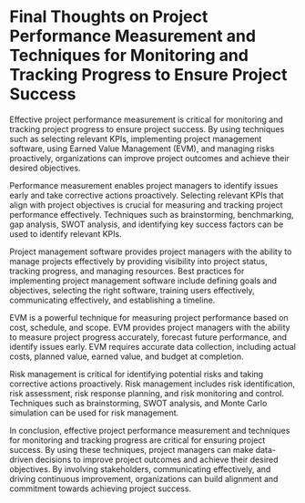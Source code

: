 Final Thoughts on Project Performance Measurement and Techniques for Monitoring and Tracking Progress to Ensure Project Success
===========================================================================================================================================

Effective project performance measurement is critical for monitoring and tracking project progress to ensure project success. By using techniques such as selecting relevant KPIs, implementing project management software, using Earned Value Management (EVM), and managing risks proactively, organizations can improve project outcomes and achieve their desired objectives.

Performance measurement enables project managers to identify issues early and take corrective actions proactively. Selecting relevant KPIs that align with project objectives is crucial for measuring and tracking project performance effectively. Techniques such as brainstorming, benchmarking, gap analysis, SWOT analysis, and identifying key success factors can be used to identify relevant KPIs.

Project management software provides project managers with the ability to manage projects effectively by providing visibility into project status, tracking progress, and managing resources. Best practices for implementing project management software include defining goals and objectives, selecting the right software, training users effectively, communicating effectively, and establishing a timeline.

EVM is a powerful technique for measuring project performance based on cost, schedule, and scope. EVM provides project managers with the ability to measure project progress accurately, forecast future performance, and identify issues early. EVM requires accurate data collection, including actual costs, planned value, earned value, and budget at completion.

Risk management is critical for identifying potential risks and taking corrective actions proactively. Risk management includes risk identification, risk assessment, risk response planning, and risk monitoring and control. Techniques such as brainstorming, SWOT analysis, and Monte Carlo simulation can be used for risk management.

In conclusion, effective project performance measurement and techniques for monitoring and tracking progress are critical for ensuring project success. By using these techniques, project managers can make data-driven decisions to improve project outcomes and achieve their desired objectives. By involving stakeholders, communicating effectively, and driving continuous improvement, organizations can build alignment and commitment towards achieving project success.
